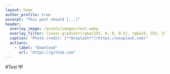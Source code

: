 ```yaml
---
layout: home
author_profile: true
excerpt: "This post should [...]"
header:
  overlay_image: /assets/images/test.webp
  overlay_filter: linear-gradient(rgba(255, 0, 0, 0.5), rgba(0, 255, 255, 0.5))
  caption: "Photo credit: [**Unsplash**](https://unsplash.com)"
  actions:
    - label: "Download"
      url: "https://github.com"
---
```

#Test
fff